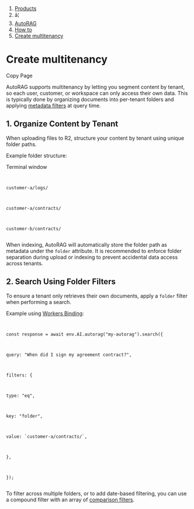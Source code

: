 1. [Products](/products/)
2. â¦
3. [AutoRAG](/autorag/)
4. [How to](/autorag/how-to/)
5. [Create multitenancy](/autorag/how-to/multitenancy/)
   

# Create multitenancy

Copy Page

AutoRAG supports multitenancy by letting you segment content by tenant, so each user, customer, or workspace can only access their own data. This is typically done by organizing documents into per-tenant folders and applying [metadata filters](/autorag/configuration/metadata-filtering/) at query time.

## 1. Organize Content by Tenant

When uploading files to R2, structure your content by tenant using unique folder paths.

Example folder structure:

Terminal window

```


customer-a/logs/



customer-a/contracts/



customer-b/contracts/


```

When indexing, AutoRAG will automatically store the folder path as metadata under the `folder` attribute. It is recommended to enforce folder separation during upload or indexing to prevent accidental data access across tenants.

## 2. Search Using Folder Filters

To ensure a tenant only retrieves their own documents, apply a `folder` filter when performing a search.

Example using [Workers Binding](/autorag/usage/workers-binding/):

```


const response = await env.AI.autorag("my-autorag").search({



query: "When did I sign my agreement contract?",



filters: {



type: "eq",



key: "folder",



value: `customer-a/contracts/`,



},



});


```

To filter across multiple folders, or to add date-based filtering, you can use a compound filter with an array of [comparison filters](/autorag/configuration/metadata-filtering/#compound-filter).
